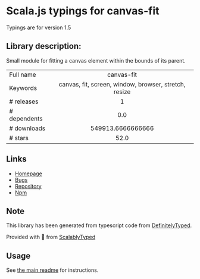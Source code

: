 
# Scala.js typings for canvas-fit

Typings are for version 1.5

## Library description:
Small module for fitting a canvas element within the bounds of its parent.

|                    |                 |
| ------------------ | :-------------: |
| Full name          | canvas-fit |
| Keywords           | canvas, fit, screen, window, browser, stretch, resize |
| # releases         | 1 |
| # dependents       | 0.0 |
| # downloads        | 549913.6666666666 |
| # stars            | 52.0 |

## Links
- [Homepage](https://github.com/hughsk/canvas-fit)
- [Bugs](https://github.com/hughsk/canvas-fit/issues)
- [Repository](https://github.com/hughsk/canvas-fit)
- [Npm](https://www.npmjs.com/package/canvas-fit)
    


## Note
This library has been generated from typescript code from [DefinitelyTyped](https://definitelytyped.org).

Provided with :purple_heart: from [ScalablyTyped](https://github.com/oyvindberg/ScalablyTyped)

## Usage
See [the main readme](../../readme.md) for instructions.


